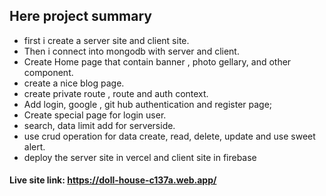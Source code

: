 ## Here project summary
* first i create a server site and client site.
* Then i connect into mongodb with server and client.
* Create Home page that contain banner , photo gellary, and other component.
* create a nice blog page.
* create private route , route and auth context.
* Add login, google , git hub authentication and register page;
* Create special page for login user. 
* search, data limit add for serverside.
* use crud operation for data create, read, delete, update and use sweet alert.
* deploy the server site in vercel and client site in firebase


#### Live site link: https://doll-house-c137a.web.app/